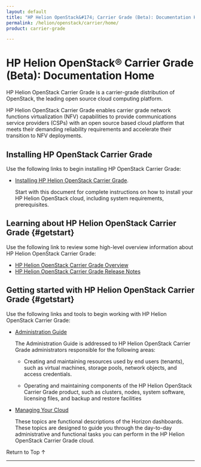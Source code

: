 ```yaml
---
layout: default
title: "HP Helion OpenStack&#174; Carrier Grade (Beta): Documentation Home"
permalink: /helion/openstack/carrier/home/
product: carrier-grade

---
```

<!--UNDER REVISION-->


<script>

function PageRefresh {
onLoad="window.refresh"
}

PageRefresh();

</script>

# HP Helion OpenStack&#174; Carrier Grade (Beta): Documentation Home

<!-- From HP/WR OpenStack Summit press release  http://www.windriver.com/news/press/pr.html?ID=13261-->

HP Helion OpenStack Carrier Grade is a carrier-grade distribution of OpenStack, the leading open source cloud computing platform. 

HP Helion OpenStack Carrier Grade enables carrier grade network functions virtualization (NFV) capabilities to provide communications service providers (CSPs) with an open source based cloud platform that meets their demanding reliability requirements and accelerate their transition to NFV deployments. 

## Installing HP OpenStack Carrier Grade

Use the following links to begin installing HP OpenStack Carrier Grade:

* [Installing HP Helion OpenStack Carrier Grade](/helion/openstack/carrier/install/bm/overview/). 

	Start with this document for complete instructions on how to install your HP Helion OpenStack cloud, including system requirements, prerequisites.

## Learning about HP Helion OpenStack Carrier Grade {#getstart}

Use the following link to review some high-level overview information about HP Helion OpenStack Carrier Grade: 

* [HP Helion OpenStack Carrier Grade Overview](/helion/openstack/carrier/overview/)
* [HP Helion OpenStack Carrier Grade Release Notes](http://gaf2871b9d2d13cf45c1306b35bf01764.cdn.hpcloudsvc.com/HP_Helion_OpenStack_Carrier_Grade_Release_Notes.pdf)

## Getting started with HP Helion OpenStack Carrier Grade {#getstart}

Use the following links and tools to begin working with HP Helion OpenStack Carrier Grade:


* [Administration Guide](http://gaf2871b9d2d13cf45c1306b35bf01764.cdn.hpcloudsvc.com/HP_Helion_OpenStack_Carrier_Grade_Administration_Guide.pdf) 

	The Administration Guide is addressed to HP Helion OpenStack Carrier Grade administrators responsible for the following areas: 

	* Creating and maintaining resources used by end users (tenants), such as virtual machines, storage pools, network objects, and access credentials.

	* Operating and maintaining components of the HP Helion OpenStack Carrier Grade product, such as clusters,
nodes, system software, licensing files, and backup and restore facilities

* [Managing Your Cloud](/helion/commercial/carrier/dashboard/managing/)

	These topics are functional descriptions of the Horizon dashboards. These topics are designed to guide you through the day-to-day administrative and functional tasks you can perform in the HP Helion OpenStack Carrier Grade cloud.

<!-- Hide for alpha * [HP Helion OpenStack Carrier Grade WindRiver Integration Overview](/helion/openstack/carrier/wr/overview/) -->



<a href="#top" style="padding:14px 0px 14px 0px; text-decoration: none;"> Return to Top &#8593; </a>

----

